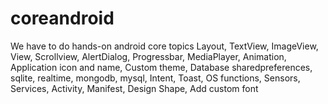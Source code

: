 # coreandroid
We have to do hands-on android core topics Layout, TextView, ImageView, View, Scrollview, AlertDialog, Progressbar, MediaPlayer, Animation, Application icon and name, Custom theme, Database sharedpreferences, sqlite, realtime, mongodb, mysql, Intent, Toast, OS functions, Sensors, Services, Activity, Manifest, Design Shape, Add custom font
